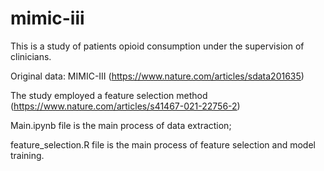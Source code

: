 # mimic-iii
This is a study of patients opioid consumption under the supervision of clinicians.

Original data: MIMIC-III (https://www.nature.com/articles/sdata201635)

The study employed a feature selection method (https://www.nature.com/articles/s41467-021-22756-2)

Main.ipynb file is the main process of data extraction;

feature_selection.R file is the main process of feature selection and model training.

